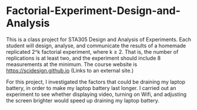 # Factorial-Experiment-Design-and-Analysis

This is a class project for STA305 Design and Analysis of Experiments. Each student will design, analyse, and communicate the results of a homemade replicated 2^k factorial experiment, where k ≥ 2. That is, the number of replications is at least two, and the experiment should include 8 measurements at the minimum.
The course website is https://scidesign.github.io (Links to an external site.) 

For this project, I investigated the factors that could be draining my laptop battery, in order to make my laptop battery last longer. 
I carried out an experiment to see whether displaying video, turning on Wifi, and adjusting the screen brighter would speed up draining
my laptop battery. 
